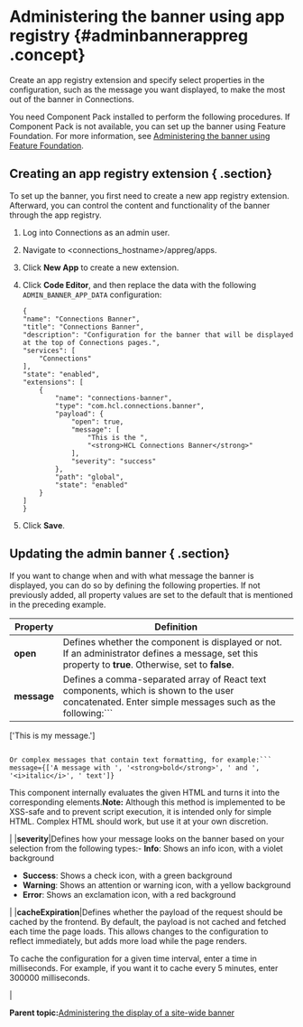 # Administering the banner using app registry {#adminbannerappreg .concept}

Create an app registry extension and specify select properties in the configuration, such as the message you want displayed, to make the most out of the banner in Connections.

You need Component Pack installed to perform the following procedures. If Component Pack is not available, you can set up the banner using Feature Foundation. For more information, see [Administering the banner using Feature Foundation](admin_banner_icxt.md).

## Creating an app registry extension { .section}

To set up the banner, you first need to create a new app registry extension. Afterward, you can control the content and functionality of the banner through the app registry.

1.  Log into Connections as an admin user.
2.  Navigate to <connections\_hostname\>/appreg/apps.
3.  Click **New App** to create a new extension.
4.  Click **Code Editor**, and then replace the data with the following `ADMIN_BANNER_APP_DATA` configuration:

    ```
    {
    "name": "Connections Banner",
    "title": "Connections Banner",
    "description": "Configuration for the banner that will be displayed at the top of Connections pages.",
    "services": [
        "Connections"
    ],
    "state": "enabled",
    "extensions": [
        {
            "name": "connections-banner",
            "type": "com.hcl.connections.banner",
            "payload": {
                "open": true,
                "message": [
                    "This is the ",
                    "<strong>HCL Connections Banner</strong>"
                ],
                "severity": "success"
            },
            "path": "global",
            "state": "enabled"
        }
    ]
    }
    ```

5.  Click **Save**.


## Updating the admin banner { .section}

If you want to change when and with what message the banner is displayed, you can do so by defining the following properties. If not previously added, all property values are set to the default that is mentioned in the preceding example.

|Property|Definition|
|--------|----------|
|**open**|Defines whether the component is displayed or not. If an administrator defines a message, set this property to **true**. Otherwise, set to **false**.|
|**message**|Defines a comma-separated array of React text components, which is shown to the user concatenated. Enter simple messages such as the following:```
['This is my message.']
```

Or complex messages that contain text formatting, for example:```
message={['A message with ', '<strong>bold</strong>', ' and ', '<i>italic</i>', ' text']}
```

This component internally evaluates the given HTML and turns it into the corresponding elements.**Note:** Although this method is implemented to be XSS-safe and to prevent script execution, it is intended only for simple HTML. Complex HTML should work, but use it at your own discretion.

|
|**severity**|Defines how your message looks on the banner based on your selection from the following types:-   **Info**: Shows an info icon, with a violet background
-   **Success**: Shows a check icon, with a green background
-   **Warning**: Shows an attention or warning icon, with a yellow background
-   **Error**: Shows an exclamation icon, with a red background

|
|**cacheExpiration**|Defines whether the payload of the request should be cached by the frontend. By default, the payload is not cached and fetched each time the page loads. This allows changes to the configuration to reflect immediately, but adds more load while the page renders.

 To cache the configuration for a given time interval, enter a time in milliseconds. For example, if you want it to cache every 5 minutes, enter 300000 milliseconds.

|

**Parent topic:**[Administering the display of a site-wide banner](../admin/admin_banner_onprem.md)

